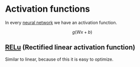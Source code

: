 # Activation functions

In every [neural network](neural_networks.md) we have an activation function.

$$
g(Wx + b)
$$

## [RELu](rectified_hidden_unit.md) (Rectified linear activation function)
Similar to linear, because of this it is easy to optimize.